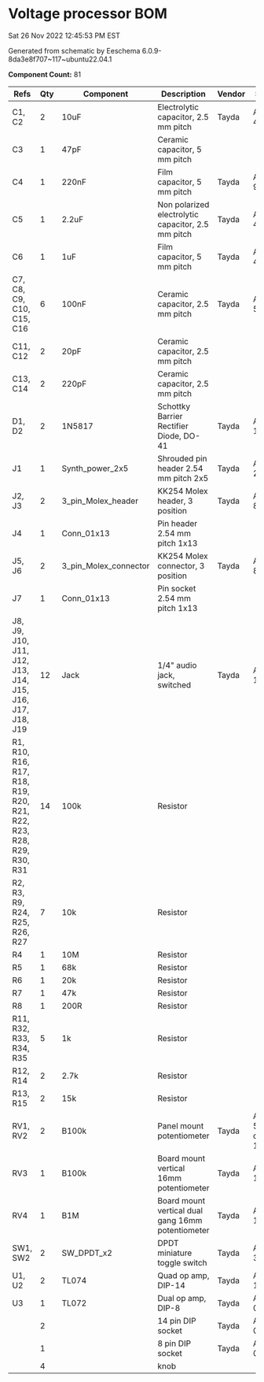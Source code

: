 # Voltage processor BOM

Sat 26 Nov 2022 12:45:53 PM EST

Generated from schematic by Eeschema 6.0.9-8da3e8f707~117~ubuntu22.04.1

**Component Count:** 81

| Refs | Qty | Component | Description | Vendor | SKU |
| ----- | --- | ---- | ----------- | ---- | ---- |
| C1, C2 | 2 | 10uF | Electrolytic capacitor, 2.5 mm pitch | Tayda | A-4349 |
| C3 | 1 | 47pF | Ceramic capacitor, 5 mm pitch |  |  |
| C4 | 1 | 220nF | Film capacitor, 5 mm pitch | Tayda | A-984 |
| C5 | 1 | 2.2uF | Non polarized electrolytic capacitor, 2.5 mm pitch | Tayda | A-4223 |
| C6 | 1 | 1uF | Film capacitor, 5 mm pitch | Tayda | A-4755 |
| C7, C8, C9, C10, C15, C16 | 6 | 100nF | Ceramic capacitor, 2.5 mm pitch | Tayda | A-553 |
| C11, C12 | 2 | 20pF | Ceramic capacitor, 2.5 mm pitch |  |  |
| C13, C14 | 2 | 220pF | Ceramic capacitor, 2.5 mm pitch |  |  |
| D1, D2 | 2 | 1N5817 | Schottky Barrier Rectifier Diode, DO-41 | Tayda | A-159 |
| J1 | 1 | Synth_power_2x5 | Shrouded pin header 2.54 mm pitch 2x5 | Tayda | A-2939 |
| J2, J3 | 2 | 3_pin_Molex_header | KK254 Molex header, 3 position | Tayda | A-805 |
| J4 | 1 | Conn_01x13 | Pin header 2.54 mm pitch 1x13 |  |  |
| J5, J6 | 2 | 3_pin_Molex_connector | KK254 Molex connector, 3 position | Tayda | A-827 |
| J7 | 1 | Conn_01x13 | Pin socket 2.54 mm pitch 1x13 |  |  |
| J8, J9, J10, J11, J12, J13, J14, J15, J16, J17, J18, J19 | 12 | Jack | 1/4" audio jack, switched |Tayda  | A-1121 |
| R1, R10, R16, R17, R18, R19, R20, R21, R22, R23, R28, R29, R30, R31 | 14 | 100k | Resistor |  |  |
| R2, R3, R9, R24, R25, R26, R27 | 7 | 10k | Resistor |  |  |
| R4 | 1 | 10M | Resistor |  |  |
| R5 | 1 | 68k | Resistor |  |  |
| R6 | 1 | 20k | Resistor |  |  |
| R7 | 1 | 47k | Resistor |  |  |
| R8 | 1 | 200R | Resistor |  |  |
| R11, R32, R33, R34, R35 | 5 | 1k | Resistor |  |  |
| R12, R14 | 2 | 2.7k | Resistor |  |  |
| R13, R15 | 2 | 15k | Resistor |  |  |
| RV1, RV2 | 2 | B100k | Panel mount potentiometer | Tayda | A-5606 or A-1984 |
| RV3 | 1 | B100k | Board mount vertical 16mm potentiometer | Tayda | A-1628 |
| RV4 | 1 | B1M | Board mount vertical dual gang 16mm potentiometer | Tayda | A-1294 |
| SW1, SW2 | 2 | SW_DPDT_x2 | DPDT miniature toggle switch | Tayda | A-3188 |
| U1, U2 | 2 | TL074 | Quad op amp, DIP-14 | Tayda | A-1138 |
| U3 | 1 | TL072 | Dual op amp, DIP-8 | Tayda | A-037 |
| | 2 | | 14 pin DIP socket | Tayda | A-004 |
| | 1 | | 8 pin DIP socket | Tayda | A-001 |
| | 4 | | knob | | |

